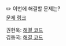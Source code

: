 ✏️ 이번에 해결할 문제는? <br>
[문제 링크](https://leetcode.com/problems/swap-nodes-in-pairs/)

권현욱: [해결 코드](https://github.com/woogie01/Algorithm-Hub/blob/main/LeetCode/Medium/0024-swap-nodes-in-pairs/0024-swap-nodes-in-pairs.java) <br>
김동국: [해결 코드](https://github.com/catomat0/algorithm/blob/main/LeetCode/Medium/0024-swap-nodes-in-pairs/0024-swap-nodes-in-pairs.java) <br>
